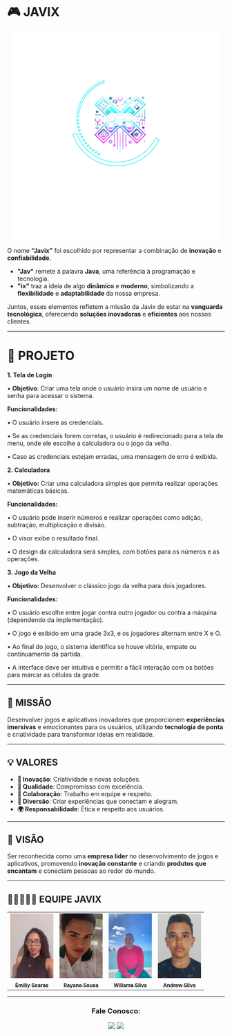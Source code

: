 # 🎮 **JAVIX**  

<div align="center">
  <img src="equipe/img/IMG_4330.PNG" alt="Javix Logo" width="480px">
</div>

O nome **“Javix”** foi escolhido por representar a combinação de **inovação** e **confiabilidade**.  
- **"Jav"** remete à palavra **Java**, uma referência à programação e tecnologia.  
- **"ix"** traz a ideia de algo **dinâmico** e **moderno**, simbolizando a **flexibilidade** e **adaptabilidade** da nossa empresa.  

Juntos, esses elementos refletem a missão da Javix de estar na **vanguarda tecnológica**, oferecendo **soluções inovadoras** e **eficientes** aos nossos clientes.

---

# 🤖 **PROJETO**
**1. Tela de Login**

• **Objetivo**: Criar uma tela onde o usuário insira um nome de
usuário e senha para acessar o sistema.  

**Funcionalidades:**

• O usuário insere as credenciais.

• Se as credenciais forem corretas, o usuário é redirecionado para a tela de menu, onde ele escolhe a calculadora ou o jogo da velha.

• Caso as credenciais estejam erradas, uma mensagem de erro é exibida.

**2. Calculadora**

• **Objetivo:** Criar uma calculadora simples que permita realizar
operações matemáticas básicas.  

**Funcionalidades:**

• O usuário pode inserir números e realizar operações como adição, subtração, multiplicação e divisão.

• O visor exibe o resultado final.

• O design da calculadora será simples, com botões para os
números e as operações.

**3. Jogo da Velha**

• **Objetivo:** Desenvolver o clássico jogo da velha para dois
jogadores.

**Funcionalidades:**

• O usuário escolhe entre jogar contra outro jogador ou contra
a máquina (dependendo da implementação).

• O jogo é exibido em uma grade 3x3, e os jogadores alternam
entre X e O.

• Ao final do jogo, o sistema identifica se houve vitória, empate
ou continuamento da partida.

• A interface deve ser intuitiva e permitir a fácil interação com
os botões para marcar as células da grade.

---

## 🌟 **MISSÃO**  
Desenvolver jogos e aplicativos inovadores que proporcionem **experiências imersivas** e emocionantes para os usuários, utilizando **tecnologia de ponta** e criatividade para transformar ideias em realidade.

---

## 💡 **VALORES**
- **🚀 Inovação**: Criatividade e novas soluções.  
- **🏅 Qualidade**: Compromisso com excelência.  
- **🤝 Colaboração**: Trabalho em equipe e respeito.  
- **🎉 Diversão**: Criar experiências que conectam e alegram.  
- **🌍 Responsabilidade**: Ética e respeito aos usuários.

---

## 🎯 **VISÃO**  
Ser reconhecida como uma **empresa líder** no desenvolvimento de jogos e aplicativos, promovendo **inovação constante** e criando **produtos que encantam** e conectam pessoas ao redor do mundo.

---
## 👩🏼‍🤝‍👨🏽 **EQUIPE JAVIX**
<div align="center">
<table>
  <tbody>
    <tr>
      <td align="center"><a href="https://github.com/emillysoares05"><img src="equipe/img/11d74b60-773c-4fdd-a7e3-74a0f7b16db3.jpg" width="100px" height="150px" style="object-fit: cover;" alt="Emilly Soares"/><br /><sub><b>Émilly Soares</b></sub></a><br /></td>
      <td align="center"><a href="https://github.com/Ydvtim"><img src="equipe/img/IMG_20230127_073100_122.jpg" width="100px" height="150px" style="object-fit: cover;" alt="Rayane Sousa"/><br /><sub><b>Rayane Sousa</b></sub></a><br /></td>
      <td align="center"><a href="https://github.com/willamesilvaof"><img src="equipe/img/7b4e6b25-37ab-4a6a-9760-40076ff8ad51.jpg" width="100px" height="150px" style="object-fit: cover;" alt="Willame Silva"/><br /><sub><b>Willame Silva</b></sub></a><br /></td>
      <td align="center"><a href="https://github.com/Antonio-Andrew"><img src="equipe/img/57faa46b-0de4-47ff-a8ca-545d1252c327.jpg" width="100px" height="150px" style="object-fit: cover;" alt="Andrew Silva"/><br /><sub><b>Andrew Silva</b></sub></a><br /></td>
    </tr>
  </tbody>
</table>
</div>

---

<h3 align="center">Fale Conosco:</h3>
<p align="center">
  <a href="mailto: javix.equipe@gmail.com"><img src="https://img.shields.io/badge/E--mail-D14836?style=for-the-badge&logo=gmail&logoColor=white"/></a>
  <a href="https://www.instagram.com/javix.oficial/profilecard/?igsh=MTl1cTdrMGY2eGZmNQ=="><img src="https://img.shields.io/badge/Instagram-E4405F?style=for-the-badge&logo=instagram&logoColor=white"/></a>
</p>
